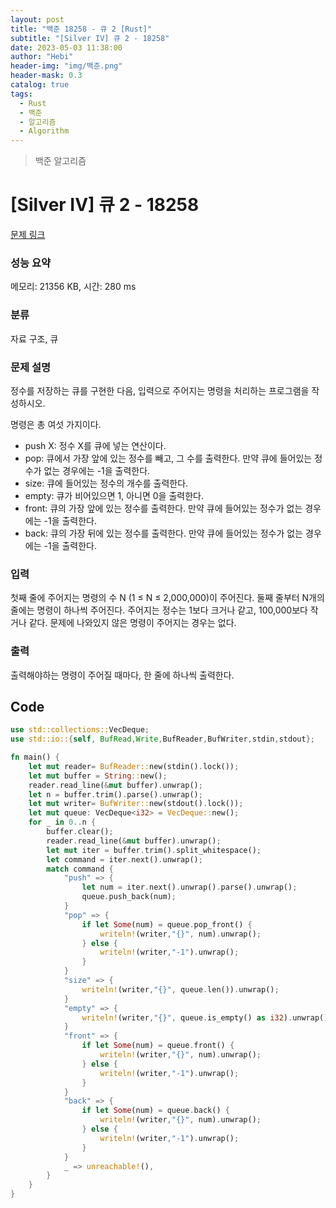 ```yaml
---
layout: post
title: "백준 18258 - 큐 2 [Rust]"
subtitle: "[Silver IV] 큐 2 - 18258"
date: 2023-05-03 11:38:00
author: "Hebi"
header-img: "img/백준.png"
header-mask: 0.3
catalog: true
tags:
  - Rust
  - 백준
  - 알고리즘
  - Algorithm
---
```


> 백준 알고리즘

# [Silver IV] 큐 2 - 18258

[문제 링크](https://www.acmicpc.net/problem/18258)

### 성능 요약

메모리: 21356 KB, 시간: 280 ms

### 분류

자료 구조, 큐

### 문제 설명

<p>정수를 저장하는 큐를 구현한 다음, 입력으로 주어지는 명령을 처리하는 프로그램을 작성하시오.</p>

<p>명령은 총 여섯 가지이다.</p>

<ul>
	<li>push X: 정수 X를 큐에 넣는 연산이다.</li>
	<li>pop: 큐에서 가장 앞에 있는 정수를 빼고, 그 수를 출력한다. 만약 큐에 들어있는 정수가 없는 경우에는 -1을 출력한다.</li>
	<li>size: 큐에 들어있는 정수의 개수를 출력한다.</li>
	<li>empty: 큐가 비어있으면 1, 아니면 0을 출력한다.</li>
	<li>front: 큐의 가장 앞에 있는 정수를 출력한다. 만약 큐에 들어있는 정수가 없는 경우에는 -1을 출력한다.</li>
	<li>back: 큐의 가장 뒤에 있는 정수를 출력한다. 만약 큐에 들어있는 정수가 없는 경우에는 -1을 출력한다.</li>
</ul>

### 입력

 <p>첫째 줄에 주어지는 명령의 수 N (1 ≤ N ≤ 2,000,000)이 주어진다. 둘째 줄부터 N개의 줄에는 명령이 하나씩 주어진다. 주어지는 정수는 1보다 크거나 같고, 100,000보다 작거나 같다. 문제에 나와있지 않은 명령이 주어지는 경우는 없다.</p>

### 출력

 <p>출력해야하는 명령이 주어질 때마다, 한 줄에 하나씩 출력한다.</p>

## Code

```rs
use std::collections::VecDeque;
use std::io::{self, BufRead,Write,BufReader,BufWriter,stdin,stdout};

fn main() {
    let mut reader= BufReader::new(stdin().lock());
    let mut buffer = String::new();
    reader.read_line(&mut buffer).unwrap();
    let n = buffer.trim().parse().unwrap();
    let mut writer= BufWriter::new(stdout().lock());
    let mut queue: VecDeque<i32> = VecDeque::new();
    for _ in 0..n {
        buffer.clear();
        reader.read_line(&mut buffer).unwrap();
        let mut iter = buffer.trim().split_whitespace();
        let command = iter.next().unwrap();
        match command {
            "push" => {
                let num = iter.next().unwrap().parse().unwrap();
                queue.push_back(num);
            }
            "pop" => {
                if let Some(num) = queue.pop_front() {
                    writeln!(writer,"{}", num).unwrap();
                } else {
                    writeln!(writer,"-1").unwrap();
                }
            }
            "size" => {
                writeln!(writer,"{}", queue.len()).unwrap();
            }
            "empty" => {
                writeln!(writer,"{}", queue.is_empty() as i32).unwrap();
            }
            "front" => {
                if let Some(num) = queue.front() {
                    writeln!(writer,"{}", num).unwrap();
                } else {
                    writeln!(writer,"-1").unwrap();
                }
            }
            "back" => {
                if let Some(num) = queue.back() {
                    writeln!(writer,"{}", num).unwrap();
                } else {
                    writeln!(writer,"-1").unwrap();
                }
            }
            _ => unreachable!(),
        }
    }
}
```
